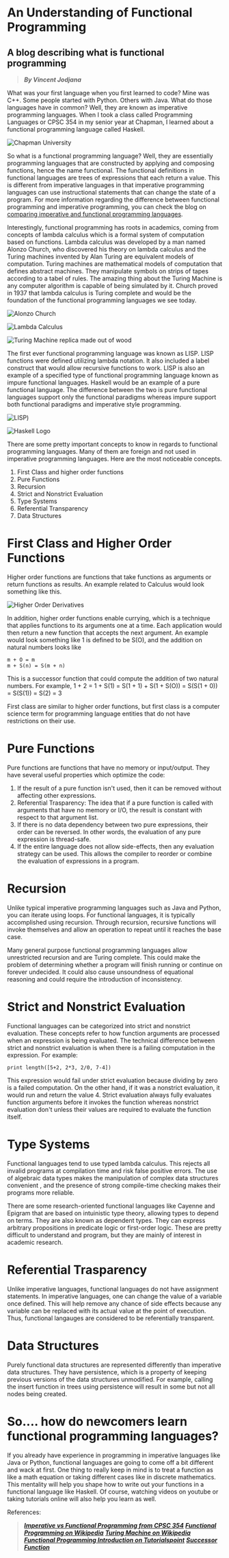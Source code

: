 # An Understanding of Functional Programming
## A blog describing what is functional programming
> __*By Vincent Jodjana*__

What was your first language when you first learned to code? Mine was C++. Some people started with Python. Others with Java. What do those languages have in common? Well, they are known as imperative programming languages. When I took a class called Programming Languages or CPSC 354 in my senior year at Chapman, I learned about a functional programming language called Haskell.

![Chapman University](https://www.glumac.com/content/uploads/2016/03/m_2507_0001.jpg)

So what is a functional programming language? Well, they are essentially programming languages that are constructed by applying and composing functions, hence the name functional. The functional definitions in functional languages are trees of expressions that each return a value. This is different from imperative languages in that imperative programming languages can use instructional statements that can change the state of a program. For more information regarding the difference between functional programming and imperative programming, you can check the blog on [comparing imperative and functional programming languages](https://github.com/vcjod00/HaskellTutorial/blob/main/comparison.md).

Interestingly, functional programming has roots in academics, coming from concepts of lambda calculus which is a formal system of computation based on functions. Lambda calculus was developed by a man named Alonzo Church, who discovered his theory on lambda calculus and the Turing machines invented by Alan Turing are equivalent models of computation. Turing machines are mathematical models of computation that defines abstract machines. They manipulate symbols on strips of tapes according to a tabel of rules. The amazing thing about the Turing Machine is any computer algorithm is capable of being simulated by it. Church proved in 1937 that lambda calculus is Turing complete and would be the foundation of the functional programming languages we see today.

![Alonzo Church](https://theturingcentenary.files.wordpress.com/2012/02/alonzo_church.jpg)

![Lambda Calculus](http://bach.ai/images/the-lambda-calculus-for-absolute-dummies/lambda1.png)

![Turing Machine replica made out of wood](https://cdn8.openculture.com/2018/03/08224424/turing-machine-e1520578134134.png)

The first ever functional programming language was known as LISP. LISP functions were defined utilizing lambda notation. It also included a label construct that would allow recursive functions to work. LISP is also an example of a specified type of functional programming language known as impure functional languages. Haskell would be an example of a pure functional language. The difference between the two is pure functional languages support only the functional paradigms whereas impure support both functional paradigms and imperative style programming.

![LISP](https://1.bp.blogspot.com/-H1jFlpeAtjU/UeJ_nn2QlaI/AAAAAAAAAIk/9vmh_lHJp3g/s1600/lisp.jpg))

![Haskell Logo](https://qualityassignmenthelp.com///wp-content/uploads/2016/11/haskell-logo.jpg)

There are some pretty important concepts to know in regards to functional programming languages. Many of them are foreign and not used in imperative programming languages. Here are the most noticeable concepts.
1. First Class and higher order functions
2. Pure Functions
3. Recursion
4. Strict and Nonstrict Evaluation
5. Type Systems
6. Referential Transparency
7. Data Structures

# First Class and Higher Order Functions
Higher order functions are functions that take functions as arguments or return functions as results. An example related to Calculus would look something like this.

![Higher Order Derivatives](https://www.shelovesmath.com/wp-content/uploads/2013/02/Higher-Order-Derivatives.png)

In addition, higher order functions enable currying, which is a technique that applies functions to its arguments one at a time. Each application would then return a new function that accepts the next argument. An example would look something like 1 is defined to be S(O), and the addition on natural numbers looks like 

    m + O = m
    m + S(n) = S(m + n)

This is a successor function that could compute the addition of two natural numbers. For example, 1 + 2 = 1 + S(1) = S(1 + 1) + S(1 + S(O)) = S(S(1 + 0)) = S(S(1)) = S(2) = 3

First class are similar to higher order functions, but first class is a computer science term for programming language entities that do not have restrictions on their use.

# Pure Functions
Pure functions are functions that have no memory or input/output. They have several useful properties which optimize the code:

1. If the result of a pure function isn't used, then it can be removed without affecting other expressions.
2. Referential Trasparency: The idea that if a pure function is called with arguments that have no memory or I/O, the result is constant with respect to that argument list. 
3. If there is no data dependency between two pure expressions, their order can be reversed. In other words, the evaluation of any pure expression is thread-safe.
4. If the entire language does not allow side-effects, then any evaluation strategy can be used. This allows the compiler to reorder or combine the evaluation of expressions in a program. 

# Recursion
Unlike typical imperative programming languages such as Java and Python, you can iterate using loops. For functional languages, it is typically accomplished using recursion. Through recursion, recursive functions will invoke themselves and allow an operation to repeat until it reaches the base case.

Many general purpose functional programming languages allow unrestricted recursion and are Turing complete. This could make the problem of determining whether a program will finish running or continue on forever undecided. It could also cause unsoundness of equational reasoning and could require the introduction of inconsistency. 

# Strict and Nonstrict Evaluation
Functional languages can be categorized into strict and nonstrict evaluation. These concepts refer to how function arguments are processed when an expression is being evaluated. The technical difference between strict and nonstrict evaluation is when there is a failing computation in the expression. For example:

    print length([5+2, 2*3, 2/0, 7-4])

This expression would fail under strict evaluation because dividing by zero is a failed computation. On the other hand, if it was a nonstrict evaluation, it would run and return the value 4. Strict evaluation always fully evaluates function arguments before it invokes the function whereas nonstrict evaluation don't unless their values are required to evaluate the function itself. 

# Type Systems
Functional languages tend to use typed lambda calculus. This rejects all invalid programs at compilation time and risk false positive errors. The use of algebraic data types makes the manipulation of complex data structures convenient , and the presence of strong compile-time checking makes their programs more reliable.

There are some research-oriented functional languages like Cayenne and Epigram that are based on intuinistic type theory, allowing types to depend on terms. They are also known as dependent types. They can express arbitrary propositions in predicate logic or first-order logic. These are pretty difficult to understand and program, but they are mainly of interest in academic research.

# Referential Trasparency
Unlike imperative languages, functional languages do not have assignment statements. In imperative languages, one can change the value of a variable once defined. This will help remove any chance of side effects because any variable can be replaced with its actual value at the point of execution. Thus, functional langauges are considered to be referentially transparent.

# Data Structures
Purely functional data structures are represented differently than imperative data structures. They have persistence, which is a property of keeping previous versions of the data structures unmodified. For example, calling the insert function in trees using persistence will result in some but not all nodes being created.

# So.... how do newcomers learn functional programming languages?
If you already have experience in programming in imperative languages like Java or Python, functional languages are going to come off a bit different and wack at first. One thing to really keep in mind is to treat a function as like a math equation or taking different cases like in discrete mathematics. This mentality will help you shape how to write out your functions in a functional language like Haskell. Of course, watching videos on youtube or taking tutorials online will also help you learn as well. 

References:
>__*[Imperative vs Functional Programming from CPSC 354](https://hackmd.io/@alexhkurz/SJKWvna6U)*__
>__*[Functional Programming on Wikipedia](https://en.wikipedia.org/wiki/Functional_programming)*__
>__*[Turing Machine on Wikipedia](https://en.wikipedia.org/wiki/Turing_machine)*__
>__*[Functional Programming Introduction on Tutorialspoint](https://www.tutorialspoint.com/functional_programming/functional_programming_introduction.htm)*__
>__*[Successor Function](https://en.wikipedia.org/wiki/Successor_function)*__

